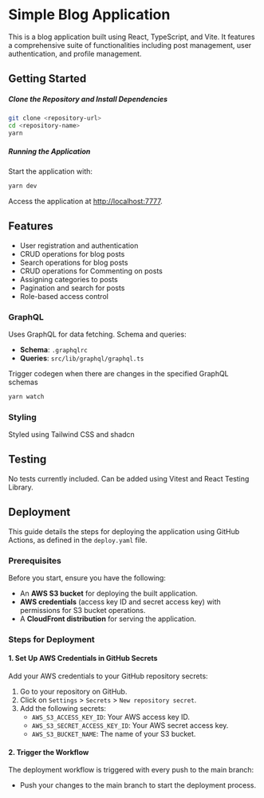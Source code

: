 
# Simple Blog Application

This is a blog application built using React, TypeScript, and Vite. It features a comprehensive suite of functionalities including post management, user authentication, and profile management.

## Getting Started

##### Clone the Repository and Install Dependencies

```bash
git clone <repository-url>
cd <repository-name>
yarn
```

##### Running the Application

Start the application with:

```bash
yarn dev
```

Access the application at [http://localhost:7777](http://localhost:7777).

## Features

- User registration and authentication
- CRUD operations for blog posts
- Search operations for blog posts
- CRUD operations for Commenting on posts
- Assigning categories to posts
- Pagination and search for posts
- Role-based access control

### GraphQL

Uses GraphQL for data fetching. Schema and queries:

- **Schema**: `.graphqlrc` 
- **Queries**: `src/lib/graphql/graphql.ts`

Trigger codegen when there are changes in the specified GraphQL schemas

```bash
yarn watch
```


### Styling

Styled using Tailwind CSS and shadcn

## Testing

No tests currently included. Can be added using Vitest and React Testing Library.

## Deployment

This guide details the steps for deploying the application using GitHub Actions, as defined in the `deploy.yaml` file.

### Prerequisites

Before you start, ensure you have the following:

- An **AWS S3 bucket** for deploying the built application.
- **AWS credentials** (access key ID and secret access key) with permissions for S3 bucket operations.
- A **CloudFront distribution** for serving the application.

### Steps for Deployment

#### 1. Set Up AWS Credentials in GitHub Secrets

Add your AWS credentials to your GitHub repository secrets:

1. Go to your repository on GitHub.
2. Click on `Settings` > `Secrets` > `New repository secret`.
3. Add the following secrets:
   - `AWS_S3_ACCESS_KEY_ID`: Your AWS access key ID.
   - `AWS_S3_SECRET_ACCESS_KEY_ID`: Your AWS secret access key.
   - `AWS_S3_BUCKET_NAME`: The name of your S3 bucket.

#### 2. Trigger the Workflow

The deployment workflow is triggered with every push to the main branch:

- Push your changes to the main branch to start the deployment process.
